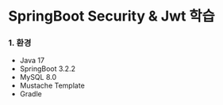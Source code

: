 # SpringBoot Security & Jwt 학습


### 1. 환경
- Java 17
- SpringBoot 3.2.2
- MySQL 8.0
- Mustache Template
- Gradle

